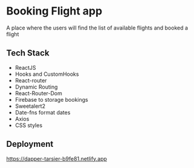 # Booking Flight app
A place where the users will find the list of available flights and booked a flight

## Tech Stack

- ReactJS
- Hooks and CustomHooks
- React-router
- Dynamic Routing
- React-Router-Dom
- Firebase to storage bookings
- Sweetalert2 
- Date-fns format dates
- Axios
- CSS styles

## Deployment

https://dapper-tarsier-b9fe81.netlify.app